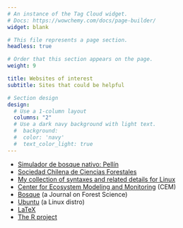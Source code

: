 ```yaml
---
# An instance of the Tag Cloud widget.
# Docs: https://wowchemy.com/docs/page-builder/
widget: blank

# This file represents a page section.
headless: true

# Order that this section appears on the page.
weight: 9

title: Websites of interest
subtitle: Sites that could be helpful 

# Section design
design:
  # Use a 1-column layout
  columns: "2"
  # Use a dark navy background with light text.
  #  background:
  #  color: 'navy'
  #  text_color_light: true
---
```


+ [Simulador de bosque nativo: Pellín](http://simuladorpellin.com)
+ [Sociedad Chilena de Ciencias Forestales](http://socifor.cl)
+ [My collection of syntaxes and related details for Linux](./myLinuxHelp/myLinuxHelp.html)
+ [Center for Ecosystem Modeling and Monitoring](https://cem.umayor.cl/) (CEM)
+ [Bosque](https://www.revistabosque.org/index.php/bosque/index)  (a Journal on Forest Science)
+ [Ubuntu](https://ubuntu.com) (a Linux distro)
+ [LaTeX](https://www.latex-project.org)
+ [The R project](https://www.r-project.org/)
